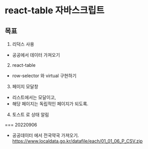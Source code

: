 # react-table 자바스크립트

## 목표
1. 리덕스 사용
  - 공공에서 데이터 가져오기
2. react-table
  - row-selector 와 virtual 구현하기
3. 페이지 모달창
  - 리스트에서는 모달이고,
  - 해당 페이지는 독립적인 페이지가 되도록.
4. 토스트 로 상태 알림

=== 20220906
- 공공데이터 에서 전국약국 가져오기. 
  https://www.localdata.go.kr/datafile/each/01_01_06_P_CSV.zip
  